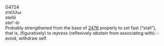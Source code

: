 G4724  
στέλλω  
stellō  
*stel‘-lo*  
Probably strengthened from the base of [2476](g2476) properly to *set*
fast (“stall”), that is, (figuratively) to *repress* (reflexively
*abstain* from associating with): - avoid, withdraw self.  
